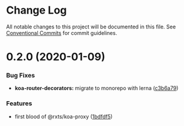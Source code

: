 # Change Log

All notable changes to this project will be documented in this file.
See [Conventional Commits](https://conventionalcommits.org) for commit guidelines.

# 0.2.0 (2020-01-09)


### Bug Fixes

* **koa-router-decorators:** migrate to monorepo with lerna ([c3b6a79](https://github.com/rx-ts/koa/commit/c3b6a790af58b2429ff8341d4baea921e3cb6ac0))


### Features

* first blood of @rxts/koa-proxy ([1bdfdf5](https://github.com/rx-ts/koa/commit/1bdfdf5e58aedf6f59e5bfc34a662d5948c8e826))
